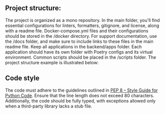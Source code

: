 ## Project structure:
The project is organized as a mono repository. In the main folder, you'll find essential configurations for linters, formatters, gitignore, and license, along with a readme file. Docker-compose.yml files and their configurations should be stored in the /docker directory. For support documentation, use the /docs folder, and make sure to include links to these files in the main readme file. Keep all applications in the backend/apps folder. Each application should have its own folder with Poetry configs and its virtual environment. Common scripts should be placed in the /scripts folder. The project structure example is illustrated below:

## Code style
The code must adhere to the guidelines outlined in [PEP 8 – Style Guide for Python Code](peps.python.org). Ensure that the line length does not exceed 80 characters. Additionally, the code should be fully typed, with exceptions allowed only when a third-party library lacks a stub file.
